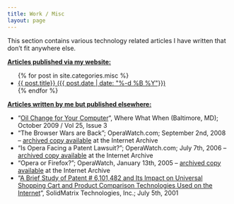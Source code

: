 ```yaml
---
title: Work / Misc
layout: page
---
```


This section contains various technology related articles I have written that don’t fit anywhere else.

<span style="text-decoration:underline;">**Articles published via my website:**</span>

<ul>
{% for post in site.categories.misc %}
      <li><a href="{{ post.url }}">
          {{ post.title}} ({{ post.date | date: "%-d %B %Y"}})
      </a></li>
{% endfor %}
</ul>

**<span style="text-decoration:underline;">Articles written by me but published elsewhere:</span>**

- “[Oil Change for Your Computer](/assets/pdf/2016/07/2009-09-10-www-article.pdf "Oil Change for Your Computer")“, Where What When (Baltimore, MD); October 2009 / Vol 25, Issue 3
- “The Browser Wars are Back”; OperaWatch.com; September 2nd, 2008 – [archived copy available](http://wayback.archive.org/web/*/http://operawatch.com/news/2008/09/the-browser-wars-are-back.html) at the Internet Archive
- “Is Opera Facing a Patent Lawsuit?”; OperaWatch.com; July 7th, 2006 – [archived copy available](http://wayback.archive.org/web/*/http://operawatch.com/news/2006/07/is-opera-facing-a-patent-lawsuit.html) at the Internet Archive
- “Opera or Firefox?”; OperaWatch, January 13th, 2005 – [archived copy available](https://web.archive.org/web/20050317233414/http://operawatch.blogspot.com/2005/01/opera-or-firefox.html) at the Internet Archive
- “[A Brief Study of Patent # 6,101,482 and Its Impact on Universal Shopping Cart and Product Comparison Technologies Used on the Internet](/assets/pdf/2016/01/patent.pdf)“, SolidMatrix Technologies, Inc.; July 5th, 2001